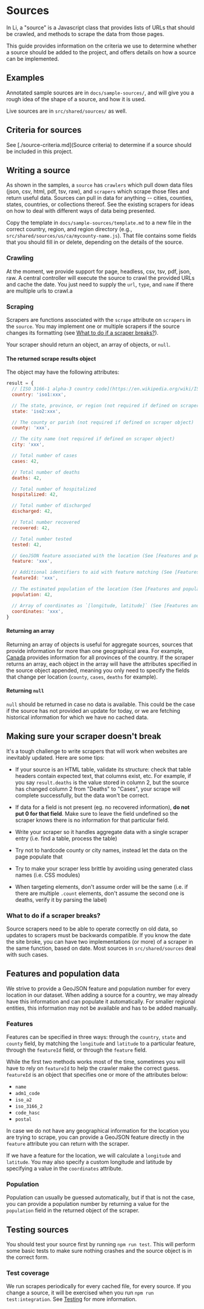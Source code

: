 # Sources

In Li, a "source" is a Javascript class that provides lists of URLs
that should be crawled, and methods to scrape the data from those
pages.

This guide provides information on the criteria we use to determine
whether a source should be added to the project, and offers details on
how a source can be implemented.

## Examples

Annotated sample sources are in `docs/sample-sources/`, and will give
you a rough idea of the shape of a source, and how it is used.

Live sources are in `src/shared/sources/` as well.

## Criteria for sources

See [./source-criteria.md](Source criteria) to determine if a source
should be included in this project.

## Writing a source

As shown in the samples, a `source` has `crawlers` which pull down
data files (json, csv, html, pdf, tsv, raw), and `scrapers` which
scrape those files and return useful data. Sources can pull in data
for anything -- cities, counties, states, countries, or collections
thereof. See the existing scrapers for ideas on how to deal with
different ways of data being presented.

Copy the template in `docs/sample-sources/template.md` to a new file
in the correct country, region, and region directory (e.g.,
`src/shared/sources/us/ca/mycounty-name.js`). That file contains some
fields that you should fill in or delete, depending on the details of
the source.

### Crawling

At the moment, we provide support for page, headless, csv, tsv, pdf,
json, raw. A central controller will execute the source to crawl the
provided URLs and cache the date. You just need to supply the `url`,
`type`, and `name` if there are multiple urls to crawl.a

### Scraping

Scrapers are functions associated with the `scrape` attribute on
`scrapers` in the `source`. You may implement one or multiple scrapers
if the source changes its formatting (see [What to do if a scraper
breaks?](#what-to-do-if-a-scraper-breaks)).

Your scraper should return an object, an array of objects, or `null`.

#### The returned scrape results object

The object may have the following attributes:

```javascript
result = {
  // [ISO 3166-1 alpha-3 country code](https://en.wikipedia.org/wiki/ISO_3166-1_alpha-3) [required]
  country: 'iso1:xxx',

  // The state, province, or region (not required if defined on scraper object)
  state: 'iso2:xxx',

  // The county or parish (not required if defined on scraper object)
  county: 'xxx',

  // The city name (not required if defined on scraper object)
  city: 'xxx',

  // Total number of cases
  cases: 42,

  // Total number of deaths
  deaths: 42,

  // Total number of hospitalized
  hospitalized: 42,

  // Total number of discharged
  discharged: 42,

  // Total number recovered
  recovered: 42,

  // Total number tested
  tested: 42,

  // GeoJSON feature associated with the location (See [Features and population data](#features-and-population-data))
  feature: 'xxx',

  // Additional identifiers to aid with feature matching (See [Features and population data](#features-and-population-data))
  featureId: 'xxx',

  // The estimated population of the location (See [Features and population data](#features-and-population-data))
  population: 42,

  // Array of coordinates as `[longitude, latitude]` (See [Features and population data](#features-and-population-data))
  coordinates: 'xxx',
}
```

#### Returning an array

Returning an array of objects is useful for aggregate sources, sources
that provide information for more than one geographical area. For
example,
[Canada](https://www.canada.ca/en/public-health/services/diseases/2019-novel-coronavirus-infection.html?topic=tilelink)
provides information for all provinces of the country. If the scraper
returns an array, each object in the array will have the attributes
specified in the source object appended, meaning you only need to
specify the fields that change per location (`county`, `cases`,
`deaths` for example).

#### Returning `null`

`null` should be returned in case no data is available. This could be
the case if the source has not provided an update for today, or we are
fetching historical information for which we have no cached data.

## Making sure your scraper doesn't break

It's a tough challenge to write scrapers that will work when websites
are inevitably updated. Here are some tips:

- If your source is an HTML table, validate its structure: check that
  table headers contain expected text, that columns exist, etc. For
  example, if you say `result.deaths` is the value stored in column 2,
  but the source has changed column 2 from "Deaths" to "Cases", your
  scrape will complete successfully, but the data won't be correct.

- If data for a field is not present (eg. no recovered information),
  **do not put 0 for that field**. Make sure to leave the field
  undefined so the scraper knows there is no information for that
  particular field.

- Write your scraper so it handles aggregate data with a single
  scraper entry (i.e. find a table, process the table)

- Try not to hardcode county or city names, instead let the data on
  the page populate that

- Try to make your scraper less brittle by avoiding using generated
  class names (i.e. CSS modules)

- When targeting elements, don't assume order will be the same
  (i.e. if there are multiple `.count` elements, don't assume the
  second one is deaths, verify it by parsing the label)


### What to do if a scraper breaks?

Source scrapers need to be able to operate correctly on old data, so
updates to scrapers must be backwards compatible. If you know the date
the site broke, you can have two implementations (or more) of a
scraper in the same function, based on date. Most sources in
`src/shared/sources` deal with such cases.

## Features and population data

We strive to provide a GeoJSON feature and population number for every
location in our dataset. When adding a source for a country, we may
already have this information and can populate it automatically. For
smaller regional entities, this information may not be available and
has to be added manually.

### Features

Features can be specified in three ways: through the `country`,
`state` and `county` field, by matching the `longitude` and `latitude`
to a particular feature, through the `featureId` field, or through the
`feature` field.

While the first two methods works most of the time, sometimes you will
have to rely on `featureId` to help the crawler make the correct
guess. `featureId` is an object that specifies one or more of the
attributes below:

- `name`
- `adm1_code`
- `iso_a2`
- `iso_3166_2`
- `code_hasc`
- `postal`

In case we do not have any geographical information for the location
you are trying to scrape, you can provide a GeoJSON feature directly
in the `feature` attribute you can return with the scraper.

If we have a feature for the location, we will calculate a `longitude`
and `latitude`. You may also specify a custom longitude and latitude
by specifying a value in the `coordinates` attribute.

### Population

Population can usually be guessed automatically, but if that is not
the case, you can provide a population number by returning a value for
the `population` field in the returned object of the scraper.

## Testing sources

You should test your source first by running `npm run test`. This will
perform some basic tests to make sure nothing crashes and the source
object is in the correct form.

### Test coverage

We run scrapes periodically for every cached file, for every source.
If you change a source, it will be exercised when you run `npm run
test:integration`. See [Testing](./testing.md) for more information.